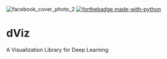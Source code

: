 ![facebook_cover_photo_2](https://user-images.githubusercontent.com/48712410/94607356-6e707080-02b9-11eb-9853-c400df324abb.png)
[![forthebadge made-with-python](http://ForTheBadge.com/images/badges/made-with-python.svg)](https://www.python.org/)
# dViz
A Visualization Library for Deep Learning
